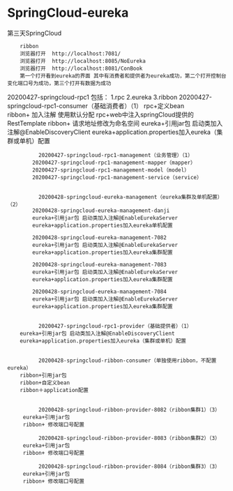 # SpringCloud-eureka


第三天SpringCloud

		ribbon
		浏览器打开  http://localhost:7081/ 
		浏览器打开  http://localhost:8085/NoEureka
		浏览器打开  http://localhost:8081/ConBook
		第一个打开看到eureka的界面 其中有消费者和提供者为eureka成功，第二个打开控制台变化端口号为成功，第三个打开有数据为成功


20200427-springcloud-rpc1
	包括：
	1.rpc
	2.eureka
	3.ribbon
	         20200427-springcloud-rpc1-consumer（基础消费者）（1）
			 rpc+定义bean  
			 ribbon+ 加入注解 使用默认分配
			 rpc+web中注入springCloud提供的RestTemplate
			 ribbon+ 请求地址修改为命名空间
			 eureka+引用jar包 启动类加入注解@EnableDiscoveryClient
			 eureka+application.properties加入eureka（集群或单机）配置


	          20200427-springcloud-rpc1-management（业务管理）（1）
		    20200427-springcloud-rpc1-management-mapper（mapper）
		    20200427-springcloud-rpc1-management-model（model）
		    20200427-springcloud-rpc1-management-service（service）


	          20200428-springcloud-eureka-management（eureka集群及单机配置）（2）
		    20200428-springcloud-eureka-management-danji
			eureka+引用jar包 启动类加入注解@EnableEurekaServer
			eureka+application.properties加入eureka单机配置

		    20200428-springcloud-eureka-management-7082
			eureka+引用jar包 启动类加入注解@EnableEurekaServer
			eureka+application.properties加入eureka集群配置

		    20200428-springcloud-eureka-management-7083
			eureka+引用jar包 启动类加入注解@EnableEurekaServer
			eureka+application.properties加入eureka集群配置

		    20200428-springcloud-eureka-management-7084
			eureka+引用jar包 启动类加入注解@EnableEurekaServer
			eureka+application.properties加入eureka集群配置


	          20200427-springcloud-rpc1-provider（基础提供者）（1）
		eureka+引用jar包 启动类加入注解@EnableDiscoveryClient
		eureka+application.properties加入eureka（集群或单机）配置

		
	          20200428-springcloud-ribbon-consumer（单独使用ribbon，不配置eureka）
		ribbon+引用jar包
		ribbon+自定义bean
		ribbon＋application配置
		
		
	          20200428-springcloud-ribbon-provider-8082（ribbon集群1）（3）
		 eureka+引用jar包
		 ribbon+ 修改端口号配置
	      	
	          20200428-springcloud-ribbon-provider-8083（ribbon集群2）（3）
		 eureka+引用jar包
		 ribbon+ 修改端口号配置

	          20200428-springcloud-ribbon-provider-8084（ribbon集群3）（3）
		 eureka+引用jar包
		 ribbon+ 修改端口号配置		


















